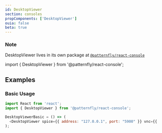 ```yaml
---
id: DesktopViewer
section: consoles
propComponents: ['DesktopViewer']
ouia: false
beta: true
---
```

### Note
DesktopViewer lives in its own package at [`@patternfly/react-console`](https://www.npmjs.com/package/@patternfly/react-console)

import { DesktopViewer } from '@patternfly/react-console';

## Examples

### Basic Usage
```js
import React from 'react';
import { DesktopViewer } from '@patternfly/react-console';

DesktopViewerBasic = () => (
  <DesktopViewer spice={{ address: "127.0.0.1", port: "5900" }} vnc={{ address: "127.0.0.1", port: "5901" }} />
);
```
